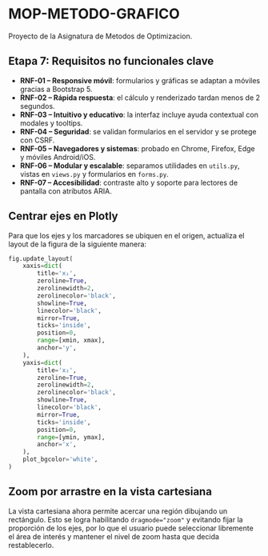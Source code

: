 # MOP-METODO-GRAFICO
Proyecto de la Asignatura de Metodos de Optimizacion.

## Etapa 7: Requisitos no funcionales clave
- **RNF-01 – Responsive móvil**: formularios y gráficas se adaptan a móviles gracias a Bootstrap 5.
- **RNF-02 – Rápida respuesta**: el cálculo y renderizado tardan menos de 2 segundos.
- **RNF-03 – Intuitivo y educativo**: la interfaz incluye ayuda contextual con modales y tooltips.
- **RNF-04 – Seguridad**: se validan formularios en el servidor y se protege con CSRF.
- **RNF-05 – Navegadores y sistemas**: probado en Chrome, Firefox, Edge y móviles Android/iOS.
- **RNF-06 – Modular y escalable**: separamos utilidades en `utils.py`, vistas en `views.py` y formularios en `forms.py`.
- **RNF-07 – Accesibilidad**: contraste alto y soporte para lectores de pantalla con atributos ARIA.

## Centrar ejes en Plotly
Para que los ejes y los marcadores se ubiquen en el origen, actualiza el layout de la figura de la siguiente manera:

```python
fig.update_layout(
    xaxis=dict(
        title='x₁',
        zeroline=True,
        zerolinewidth=2,
        zerolinecolor='black',
        showline=True,
        linecolor='black',
        mirror=True,
        ticks='inside',
        position=0,
        range=[xmin, xmax],
        anchor='y',
    ),
    yaxis=dict(
        title='x₂',
        zeroline=True,
        zerolinewidth=2,
        zerolinecolor='black',
        showline=True,
        linecolor='black',
        mirror=True,
        ticks='inside',
        position=0,
        range=[ymin, ymax],
        anchor='x',
    ),
    plot_bgcolor='white',
)
```

## Zoom por arrastre en la vista cartesiana
La vista cartesiana ahora permite acercar una región dibujando un rectángulo.
Esto se logra habilitando `dragmode="zoom"` y evitando fijar la proporción de
los ejes, por lo que el usuario puede seleccionar libremente el área de interés
y mantener el nivel de zoom hasta que decida restablecerlo.
